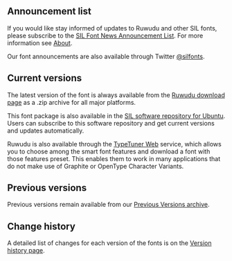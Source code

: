 
## Announcement list

If you would like stay informed of updates to Ruwudu and other SIL fonts, please subscribe to the [SIL Font News Announcement List](https://groups.google.com/a/groups.sil.org/forum/#!forum/sil-font-news). For more information see [About](about).

Our font announcements are also available through Twitter [@silfonts](https://twitter.com/silfonts).

## Current versions

The latest version of the font is always available from the [Ruwudu download page](https://software.sil.org/ruwudu#downloads) as a .zip archive for all major platforms.

This font package is also available in the [SIL software repository for Ubuntu](https://packages.sil.org/). Users can subscribe to this software repository and get current versions and updates automatically.

Ruwudu is also available through the [TypeTuner Web](https://scripts.sil.org/ttw/fonts2go.cgi) service, which allows you to choose among the smart font features and download a font with those features preset. This enables them to work in many applications that do not make use of Graphite or OpenType Character Variants.

## Previous versions

Previous versions remain available from our [Previous Versions archive](https://software.sil.org/ruwudu#downloads).

## Change history

A detailed list of changes for each version of the fonts is on the [Version history page](history).
